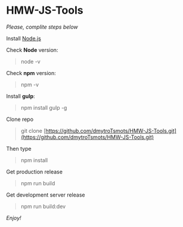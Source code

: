 # HMW-JS-Tools






*Please, complite steps below*

Install [Node.js](https://nodejs.org/uk/download/)

Check **Node** version:
>node -v

Check **npm** version:
>npm -v

Install **gulp**:
>npm install gulp -g

Clone repo
>git clone [https://github.com/dmytroTsmots/HMW-JS-Tools.git](https://github.com/dmytroTsmots/HMW-JS-Tools.git)

Then type
>npm install

Get production release
>npm run build

Get development server release
>npm run build:dev

*Enjoy!*
